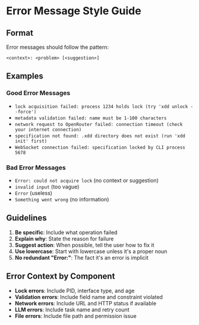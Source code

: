 # Error Message Style Guide

## Format

Error messages should follow the pattern:

```text
<context>: <problem> [<suggestion>]
```

## Examples

### Good Error Messages

- `lock acquisition failed: process 1234 holds lock (try 'xdd unlock --force')`
- `metadata validation failed: name must be 1-100 characters`
- `network request to OpenRouter failed: connection timeout (check your internet connection)`
- `specification not found: .xdd directory does not exist (run 'xdd init' first)`
- `WebSocket connection failed: specification locked by CLI process 5678`

### Bad Error Messages

- `Error: could not acquire lock` (no context or suggestion)
- `invalid input` (too vague)
- `Error` (useless)
- `Something went wrong` (no information)

## Guidelines

1. **Be specific**: Include what operation failed
2. **Explain why**: State the reason for failure
3. **Suggest action**: When possible, tell the user how to fix it
4. **Use lowercase**: Start with lowercase unless it's a proper noun
5. **No redundant "Error:"**: The fact it's an error is implicit

## Error Context by Component

- **Lock errors**: Include PID, interface type, and age
- **Validation errors**: Include field name and constraint violated
- **Network errors**: Include URL and HTTP status if available
- **LLM errors**: Include task name and retry count
- **File errors**: Include file path and permission issue
